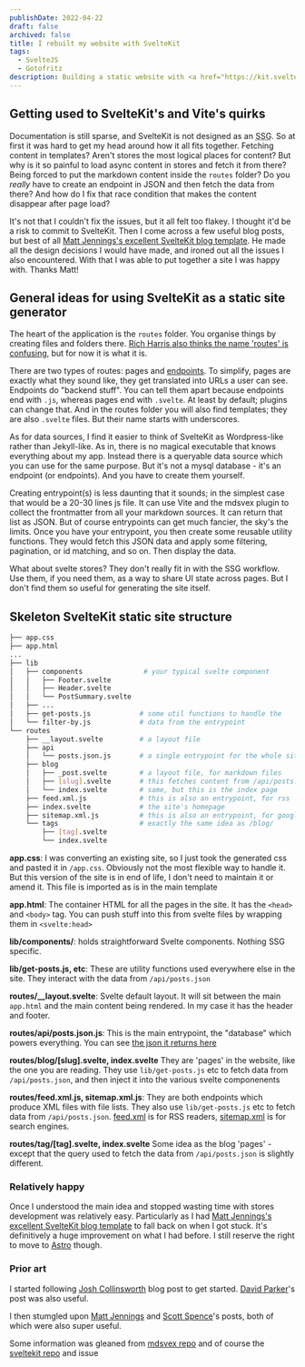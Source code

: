 ```yaml
---
publishDate: 2022-04-22
draft: false
archived: false
title: I rebuilt my website with SvelteKit
tags:
  - SvelteJS
  - Gotofritz
description: Building a static website with <a href="https://kit.svelte.dev/">Sveltekit</a> and markdown is hard going at first. But just when I was about to give up I stumbled on some blog posts and boilerplates that helped me crack it. I may still switch to <a href="https://astro.build/">Astro</a> later though
---
```


## Getting used to SvelteKit's and Vite's quirks

Documentation is still sparse, and SvelteKit is not designed as an <abbr title="Static Site Generator">SSG</abbr>. So at first it was hard to get my head around how it all fits together. Fetching content in templates? Aren't stores the most logical places for content? But why is it so painful to load async content in stores and fetch it from there? Being forced to put the markdown content inside the `routes` folder? Do you _really_ have to create an endpoint in JSON and then fetch the data from there? And how do I fix that race condition that makes the content disappear after page load?

It's not that I couldn't fix the issues, but it all felt too flakey. I thought it'd be a risk to commit to SvelteKit. Then I come across a few useful blog posts, but best of all [Matt Jennings's excellent SvelteKit blog template](https://github.com/mattjennings/sveltekit-blog-template). He made all the design decisions I would have made, and ironed out all the issues I also encountered. With that I was able to put together a site I was happy with. Thanks Matt!

## General ideas for using SvelteKit as a static site generator

The heart of the application is the `routes` folder. You organise things by creating files and folders there. [Rich Harris also thinks the name 'routes' is confusing](https://github.com/sveltejs/kit/issues/3021), but for now it is what it is.

There are two types of routes: pages and [endpoints](https://kit.svelte.dev/docs/routing#endpoints). To simplify, pages are exactly what they sound like, they get translated into URLs a user can see. Endpoints do "backend stuff". You can tell them apart because endpoints end with `.js`, whereas pages end with `.svelte`. At least by default; plugins can change that. And in the routes folder you will also find templates; they are also `.svelte` files. But their name starts with underscores.

As for data sources, I find it easier to think of SvelteKit as Wordpress-like rather than Jekyll-like. As in, there is no magical executable that knows everything about my app. Instead there is a queryable data source which you can use for the same purpose. But it's not a mysql database - it's an endpoint (or endpoints). And you have to create them yourself.

Creating entrypoint(s) is less daunting that it sounds; in the simplest case that would be a 20-30 lines js file. It can use Vite and the mdsvex plugin to collect the frontmatter from all your markdown sources. It can return that list as JSON. But of course entrypoints can get much fancier, the sky's the limits. Once you have your entrypoint, you then create some reusable utility functions. They would fetch this JSON data and apply some filtering, pagination, or id matching, and so on. Then display the data.

What about svelte stores? They don't really fit in with the SSG workflow. Use them, if you need them, as a way to share UI state across pages. But I don't find them so useful for generating the site itself.

## Skeleton SvelteKit static site structure

```bash
├── app.css
├── app.html
...
├── lib
│   ├── components               # your typical svelte component
│   │   ├── Footer.svelte
│   │   ├── Header.svelte
│   │   └── PostSummary.svelte
│   ├── ...
│   ├── get-posts.js            # some util functions to handle the
│   └── filter-by.js            # data from the entrypoint
└── routes
    ├── __layout.svelte         # a layout file
    ├── api
    │   └── posts.json.js       # a single entrypoint for the whole site
    ├── blog
    │   ├── _post.svelte        # a layout file, for markdown files
    │   ├── [slug].svelte       # this fetches content from /api/posts.json and generates a page
    │   └── index.svelte        # same, but this is the index page
    ├── feed.xml.js             # this is also an entrypoint, for rss
    ├── index.svelte            # the site's homepage
    ├── sitemap.xml.js          # this is also an entrypoint, for google / SEO
    └── tags                    # exactly the same idea as /blog/
        ├── [tag].svelte
        └── index.svelte
```

**app.css**: I was converting an existing site, so I just took the generated css and pasted it in `/app.css`. Obviously not the most flexible way to handle it. But this version of the site is in end of life, I don't need to maintain it or amend it. This file is imported as is in the main template

**app.html**: The container HTML for all the pages in the site. It has the `<head>` and `<body>` tag. You can push stuff into this from svelte files by wrapping them in `<svelte:head>`

**lib/components/**: holds straightforward Svelte components. Nothing SSG specific.

**lib/get-posts.js, etc**: These are utility functions used everywhere else in the site. They interact with the data from `/api/posts.json`

**routes/\_\_layout.svelte**: Svelte default layout. It will sit between the main `app.html` and the main content being rendered. In my case it has the header and footer.

**routes/api/posts.json.js**: This is the main entrypoint, the "database" which powers everything. You can see [the json it returns here](https://gotofritz.net/api/posts.json)

**routes/blog/[slug].svelte, index.svelte** They are 'pages' in the website, like the one you are reading. They use `lib/get-posts.js` etc to fetch data from `/api/posts.json`, and then inject it into the various svelte componenents

**routes/feed.xml.js, sitemap.xml.js**: They are both endpoints which produce XML files with file lists. They also use `lib/get-posts.js` etc to fetch data from `/api/posts.json`. [feed.xml](https://gotofritz.net/feed.xml) is for RSS readers, [sitemap.xml](https://gotofritz.net/sitemap.xml) is for search engines.

**routes/tag/[tag].svelte, index.svelte** Some idea as the blog 'pages' - except that the query used to fetch the data from `/api/posts.json` is slightly different.

### Relatively happy

Once I understood the main idea and stopped wasting time with stores development was relatively easy. Particularly as I had [Matt Jennings's excellent SvelteKit blog template](https://github.com/mattjennings/sveltekit-blog-template) to fall back on when I got stuck. It's definitively a huge improvement on what I had before. I still reserve the right to move to <a href="https://astro.build/">Astro</a> though.

### Prior art

I started following [Josh Collinsworth](https://joshcollinsworth.com/blog/build-static-sveltekit-markdown-blog) blog post to get started.
[David Parker](https://www.davidwparker.com/posts/how-to-make-an-rss-feed-in-sveltekit)'s post was also useful.

I then stumgled upon [Matt Jennings](https://mattjennings.io/blog/rewriting-my-website-in-sveltekit) and [Scott Spence](https://scottspence.com/posts/make-an-rss-feed-with-sveltekit)'s posts, both of which were also super useful.

Some information was gleaned from [mdsvex repo](https://mdsvex.pngwn.io/docs#use-it) and of course the [sveltekit repo](https://kit.svelte.dev/) and issue
